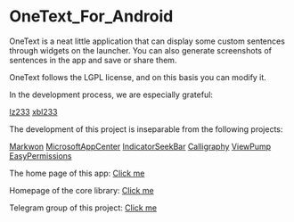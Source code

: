 # OneText_For_Android
OneText is a neat little application that can display some custom sentences through widgets on the launcher. You can also generate screenshots of sentences in the app and save or share them.

OneText follows the LGPL license, and on this basis you can modify it.


In the development process, we are especially grateful:

[lz233](https://github.com/lz233) [xbl233](https://github.com/xbl233)

The development of this project is inseparable from the following projects:

[Markwon](https://github.com/noties/Markwon) [MicrosoftAppCenter](https://appcenter.ms) [IndicatorSeekBar](https://github.com/warkiz/IndicatorSeekBar) [Calligraphy](https://github.com/InflationX/Calligraphy) [ViewPump](https://github.com/InflationX/ViewPump) [EasyPermissions](https://github.com/googlesamples/easypermissions)

The home page of this app: [Click me](https://github.com/lz233/OneText_For_Android)

Homepage of the core library: [Click me](https://github.com/lz233/OneText-Library)

Telegram group of this project: [Click me](https://t.me/OneTextProject)
